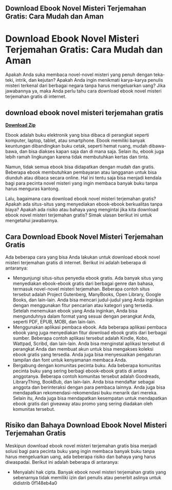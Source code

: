 ## Download Ebook Novel Misteri Terjemahan Gratis: Cara Mudah dan Aman

  
# Download Ebook Novel Misteri Terjemahan Gratis: Cara Mudah dan Aman
 
Apakah Anda suka membaca novel-novel misteri yang penuh dengan teka-teki, intrik, dan kejutan? Apakah Anda ingin menikmati karya-karya penulis misteri terkenal dari berbagai negara tanpa harus mengeluarkan uang? Jika jawabannya ya, maka Anda perlu tahu cara download ebook novel misteri terjemahan gratis di internet.
 
## download ebook novel misteri terjemahan gratis


[**Download Zip**](https://www.google.com/url?q=https%3A%2F%2Furluss.com%2F2tKoAg&sa=D&sntz=1&usg=AOvVaw3LqQT_x9Dqr1V7ABi9agof)

 
Ebook adalah buku elektronik yang bisa dibaca di perangkat seperti komputer, laptop, tablet, atau smartphone. Ebook memiliki banyak keuntungan dibandingkan buku cetak, seperti hemat ruang, mudah dibawa-bawa, dan bisa diakses kapan saja dan di mana saja. Selain itu, ebook juga lebih ramah lingkungan karena tidak membutuhkan kertas dan tinta.
 
Namun, tidak semua ebook bisa didapatkan dengan mudah dan gratis. Beberapa ebook membutuhkan pembayaran atau langganan untuk bisa diunduh atau dibaca secara online. Hal ini tentu saja bisa menjadi kendala bagi para pecinta novel misteri yang ingin membaca banyak buku tanpa harus menguras kantong.
 
Lalu, bagaimana cara download ebook novel misteri terjemahan gratis? Apakah ada situs-situs yang menyediakan ebook-ebook berkualitas tanpa biaya? Apakah ada risiko atau bahaya yang mengintai jika kita download ebook novel misteri terjemahan gratis? Simak ulasan berikut ini untuk mengetahui jawabannya.
 
## Cara Download Ebook Novel Misteri Terjemahan Gratis
 
Ada beberapa cara yang bisa Anda lakukan untuk download ebook novel misteri terjemahan gratis di internet. Berikut ini adalah beberapa di antaranya:
 
- Mengunjungi situs-situs penyedia ebook gratis. Ada banyak situs yang menyediakan ebook-ebook gratis dari berbagai genre dan bahasa, termasuk novel-novel misteri terjemahan. Beberapa contoh situs tersebut adalah Project Gutenberg, ManyBooks, Open Library, Google Books, dan lain-lain. Anda bisa mencari judul-judul yang Anda inginkan dengan menggunakan fitur pencarian atau kategori yang tersedia. Setelah menemukan ebook yang Anda inginkan, Anda bisa mengunduhnya dalam format yang sesuai dengan perangkat Anda, seperti PDF, EPUB, MOBI, dan lain-lain.
- Menggunakan aplikasi pembaca ebook. Ada beberapa aplikasi pembaca ebook yang juga menyediakan fitur download ebook gratis dari berbagai sumber. Beberapa contoh aplikasi tersebut adalah Kindle, Kobo, Wattpad, Scribd, dan lain-lain. Anda bisa menginstal aplikasi tersebut di perangkat Anda dan membuat akun untuk bisa mengakses koleksi ebook gratis yang tersedia. Anda juga bisa menyesuaikan pengaturan tampilan dan font untuk kenyamanan membaca Anda.
- Bergabung dengan komunitas pecinta buku. Ada beberapa komunitas pecinta buku yang sering berbagi ebook-ebook gratis di antara anggotanya. Beberapa contoh komunitas tersebut adalah Goodreads, LibraryThing, BookBub, dan lain-lain. Anda bisa mendaftar sebagai anggota dan berinteraksi dengan para pembaca lainnya. Anda juga bisa mendapatkan rekomendasi-rekomendasi buku menarik dari mereka. Selain itu, Anda juga bisa mendapatkan kesempatan untuk mendapatkan ebook gratis dari giveaway atau promo yang sering diadakan oleh komunitas tersebut.

## Risiko dan Bahaya Download Ebook Novel Misteri Terjemahan Gratis
 
Meskipun download ebook novel misteri terjemahan gratis bisa menjadi solusi bagi para pecinta buku yang ingin membaca banyak buku tanpa harus mengeluarkan uang, ada beberapa risiko dan bahaya yang harus diwaspadai. Berikut ini adalah beberapa di antaranya:

- Menyalahi hak cipta. Banyak ebook novel misteri terjemahan gratis yang sebenarnya tidak memiliki izin dari penulis atau penerbit aslinya untuk didistrib 0f148eb4a0
